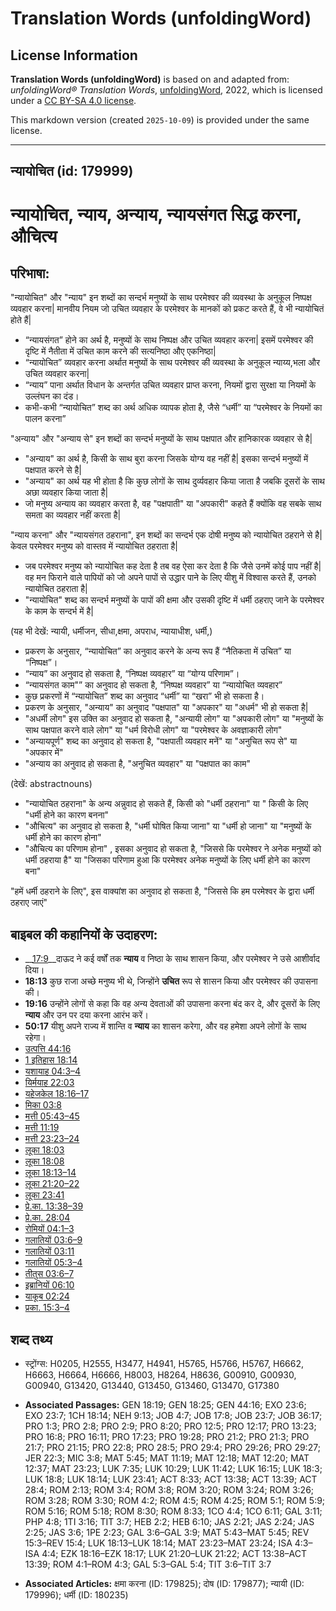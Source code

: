 # Translation Words (unfoldingWord)

## License Information

**Translation Words (unfoldingWord)** is based on and adapted from: _unfoldingWord® Translation Words_, [unfoldingWord](https://unfoldingword.org/utw), 2022, which is licensed under a [CC BY-SA 4.0 license](https://creativecommons.org/licenses/by-sa/4.0/legalcode.en).

This markdown version (created `2025-10-09`) is provided under the same license.



--------------------------------

## न्यायोचित (id: 179999)

न्यायोचित, न्याय, अन्याय, न्यायसंगत सिद्ध करना, औचित्य
======================================================

परिभाषा:
--------

"न्यायोचित" और "न्याय" इन शब्दों का सन्दर्भ मनुष्यों के साथ परमेश्वर की व्यवस्था के अनुकूल निष्पक्ष व्यवहार करना\| मानवीय नियम जो उचित व्यवहार के परमेश्वर के मानकों को प्रकट करते हैं, वे भी न्यायोचितं होते हैं\|

* “न्यायसंगत” होने का अर्थ है, मनुष्यों के साथ निष्पक्ष और उचित व्यवहार करना\| इसमें परमेश्वर की दृष्टि में नैतीता में उचित काम करने की सत्यनिष्ठा औए एकनिष्ठा\|
* “न्यायोचित” व्यवहार करना अर्थात मनुष्यों के साथ परमेश्वर की व्यवस्था के अनुकूल न्याय्य,भला और उचित व्यवहार करना\|
* “न्याय” पाना अर्थात विधान के अन्तर्गत उचित व्यवहार प्राप्त करना, नियमों द्वारा सुरक्षा या नियमों के उल्लंघन का दंड।
* कभी\-कभी “न्यायोचित” शब्द का अर्थ अधिक व्यापक होता है, जैसे “धर्मी” या “परमेश्वर के नियमों का पालन करना”

"अन्याय" और "अन्याय से" इन शब्दों का सन्दर्भ मनुष्यों के साथ पक्षपात और हानिकारक व्यवहार से है\|

* "अन्याय" का अर्थ है, किसी के साथ बुरा करना जिसके योग्य वह नहीं है\| इसका सन्दर्भ मनुष्यों में पक्षपात करने से है\|
* "अन्याय" का अर्थ यह भी होता है कि कुछ लोगों के साथ दुर्व्यवहार किया जाता है जबकि दूसरों के साथ अछा व्यवहार किया जाता है\|
* जो मनुष्य अन्याय का व्यवहार करता है, वह "पक्षपाती" या "अपकारी" कहते हैं क्योंकि वह सबके साथ समता का व्यवहार नहीं करता है\|

"न्याय करना" और "न्यायसंगत ठहराना", इन शब्दों का सन्दर्भ एक दोषी मनुष्य को न्यायोचित ठहराने से है\| केवल परमेश्वर मनुष्य को वास्तव में न्यायोचित ठहराता है\|

* जब परमेश्वर मनुष्य को न्यायोचित कह देता है तब वह ऐसा कर देता है कि जैसे उनमें कोई पाप नहीं है\| वह मन फिराने वाले पापियों को जो अपने पापों से उद्धार पाने के लिए यीशु में विश्वास करते हैं, उनको न्यायोचित ठहराता है\|
* "न्यायोचित" शब्द का सन्दर्भ मनुष्यों के पापों की क्षमा और उसकी दृष्टि में धर्मी ठहराए जाने के परमेश्वर के काम के सन्दर्भ में है\|

(यह भी देखें: न्यायी, धर्मीजन, सीधा,क्षमा, अपराध, न्यायाधीश, धर्मी,)

* प्रकरण के अनुसार, “न्यायोचित” का अनुवाद करने के अन्य रूप हैं “नैतिकता में उचित” या “निष्पक्ष”।
* “न्याय” का अनुवाद हो सकता है, “निष्पक्ष व्यवहार” या “योग्य परिणाम”।
* “न्यायसंगत काम"” का अनुवाद हो सकता है, “निष्पक्ष व्यवहार” या “न्यायोचित व्यवहार”
* कुछ प्रकरणों में “न्यायोचित” शब्द का अनुवाद “धर्मी” या “खरा” भी हो सकता है।
* प्रकरण के अनुसार, "अन्याय" का अनुवाद "पक्षपात" या "अपकार" या "अधर्म" भी हो सकता है\|
* "अधर्मी लोग" इस उक्ति का अनुवाद हो सकता है, "अन्यायी लोग" या "अपकारी लोग" या "मनुष्यों के साथ पक्षपात करने वाले लोग" या "धर्म विरोधी लोग" या "परमेश्वर के अवज्ञाकारी लोग"
* "अन्यायपूर्ण" शब्द का अनुवाद हो सकता है, "पक्षपाती व्यवहार मनें" या "अनुचित रूप से" या "अपकार में"
* "अन्याय का अनुवाद हो सकता है, "अनुचित व्यवहार" या "पक्षपात का काम"

(देखें: abstractnouns)

* "न्यायोचित ठहराना" के अन्य अन्नुवाद हो सकते हैं, किसी को "धर्मी ठहराना" या " किसी के लिए "धर्मी होने का कारण बनना"
* "औचित्य" का अनुवाद हो सकता है, "धर्मी घोषित किया जाना" या "धर्मी हो जाना" या "मनुष्यों के धर्मी होने का कारण होना"
* "औचित्य का परिणाम होना" , इसका अनुवाद हो सकता है, "जिससे कि परमेश्वर ने अनेक मनुष्यों को धर्मी ठहराया है" या "जिसका परिणाम हुआ कि परमेश्वर अनेक मनुष्यों के लिए धर्मी होने का कारण बना"

"हमें धर्मी ठहराने के लिए", इस वाक्यांश का अनुवाद हो सकता है, "जिससे कि हम परमेश्वर के द्वारा धर्मी ठहराए जाएं"

बाइबल की कहानियों के उदाहरण:
----------------------------

* \_\_[17:9](rc://*/tn/help/obs/17/09)\_\_दाऊद ने कई वर्षों तक **न्याय** व निष्ठा के साथ शासन किया, और परमेश्वर ने उसे आशीर्वाद दिया।
* **18:13** कुछ राजा अच्छे मनुष्य भी थे, जिन्होंने **उचित** रूप से शासन किया और परमेश्वर की उपासना की।
* **19:16** उन्होंने लोगों से कहा कि वह अन्य देवताओं की उपासना करना बंद कर दे, और दूसरों के लिए **न्याय** और उन पर दया करना आरंभ करें।
* **50:17** यीशु अपने राज्य में शान्ति व **न्याय** का शासन करेगा, और वह हमेशा अपने लोगों के साथ रहेगा।
* [उत्पत्ति 44:16](https://ref.ly/Gen44:16)
* [1 इतिहास 18:14](https://ref.ly/1Chr0:0)
* [यशायाह 04:3–4](https://ref.ly/Isa4:3-Isa4:4)
* [यिर्मयाह 22:03](https://ref.ly/Jer22:3)
* [यहेजकेल 18:16–17](https://ref.ly/Ezek18:16-Ezek18:17)
* [मिका 03:8](https://ref.ly/Mic3:8)
* [मत्ती 05:43–45](https://ref.ly/Matt5:43-Matt5:45)
* [मत्ती 11:19](https://ref.ly/Matt11:19)
* [मत्ती 23:23–24](https://ref.ly/Matt23:23-Matt23:24)
* [लूका 18:03](https://ref.ly/Luke18:3)
* [लूका 18:08](https://ref.ly/Luke18:8)
* [लूका 18:13–14](https://ref.ly/Luke18:13-Luke18:14)
* [लूका 21:20–22](https://ref.ly/Luke21:20-Luke21:22)
* [लूका 23:41](https://ref.ly/Luke23:41)
* [प्रे.का. 13:38–39](https://ref.ly/Acts13:38-Acts13:39)
* [प्रे.का. 28:04](https://ref.ly/Acts28:4)
* [रोमियों 04:1–3](https://ref.ly/Rom4:1-Rom4:3)
* [गलातियों 03:6–9](https://ref.ly/Gal3:6-Gal3:9)
* [गलातियों 03:11](https://ref.ly/Gal3:11)
* [गलातियों 05:3–4](https://ref.ly/Gal5:3-Gal5:4)
* [तीतुस 03:6–7](https://ref.ly/Titus3:6-Titus3:7)
* [इब्रानियों 06:10](https://ref.ly/Heb6:10)
* [याकूब 02:24](https://ref.ly/Jas2:24)
* [प्रका. 15:3–4](https://ref.ly/Rev15:3-Rev15:4)

शब्द तथ्य
---------

* स्ट्रोंग्स: H0205, H2555, H3477, H4941, H5765, H5766, H5767, H6662, H6663, H6664, H6666, H8003, H8264, H8636, G00910, G00930, G00940, G13420, G13440, G13450, G13460, G13470, G17380

* **Associated Passages:** GEN 18:19; GEN 18:25; GEN 44:16; EXO 23:6; EXO 23:7; 1CH 18:14; NEH 9:13; JOB 4:7; JOB 17:8; JOB 23:7; JOB 36:17; PRO 1:3; PRO 2:8; PRO 2:9; PRO 8:20; PRO 12:5; PRO 12:17; PRO 13:23; PRO 16:8; PRO 16:11; PRO 17:23; PRO 19:28; PRO 21:2; PRO 21:3; PRO 21:7; PRO 21:15; PRO 22:8; PRO 28:5; PRO 29:4; PRO 29:26; PRO 29:27; JER 22:3; MIC 3:8; MAT 5:45; MAT 11:19; MAT 12:18; MAT 12:20; MAT 12:37; MAT 23:23; LUK 7:35; LUK 10:29; LUK 11:42; LUK 16:15; LUK 18:3; LUK 18:8; LUK 18:14; LUK 23:41; ACT 8:33; ACT 13:38; ACT 13:39; ACT 28:4; ROM 2:13; ROM 3:4; ROM 3:8; ROM 3:20; ROM 3:24; ROM 3:26; ROM 3:28; ROM 3:30; ROM 4:2; ROM 4:5; ROM 4:25; ROM 5:1; ROM 5:9; ROM 5:16; ROM 5:18; ROM 8:30; ROM 8:33; 1CO 4:4; 1CO 6:11; GAL 3:11; PHP 4:8; 1TI 3:16; TIT 3:7; HEB 2:2; HEB 6:10; JAS 2:21; JAS 2:24; JAS 2:25; JAS 3:6; 1PE 2:23; GAL 3:6–GAL 3:9; MAT 5:43–MAT 5:45; REV 15:3–REV 15:4; LUK 18:13–LUK 18:14; MAT 23:23–MAT 23:24; ISA 4:3–ISA 4:4; EZK 18:16–EZK 18:17; LUK 21:20–LUK 21:22; ACT 13:38–ACT 13:39; ROM 4:1–ROM 4:3; GAL 5:3–GAL 5:4; TIT 3:6–TIT 3:7
* **Associated Articles:** क्षमा करना (ID: 179825); दोष (ID: 179877); न्यायी (ID: 179996); धर्मी (ID: 180235)

